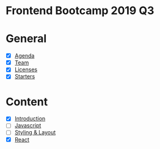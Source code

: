 # Frontend Bootcamp 2019 Q3

# General

- [x] [Agenda](./agenda.md)
- [x] [Team](./team.md)
- [x] [Licenses](./licenses.md)
- [x] [Starters](./starters/readme.md)

# Content

- [X] [Introduction](./topics/intro/README.md)
- [ ] [Javascript](./topics/javascript/README.md)
- [ ] [Styling & Layout](./topics/styling-layout/README.md)
- [x] [React](./topics/react/README.md)

